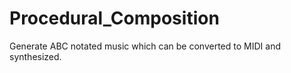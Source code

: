 # Procedural_Composition
Generate ABC notated music which can be converted to MIDI and synthesized.
